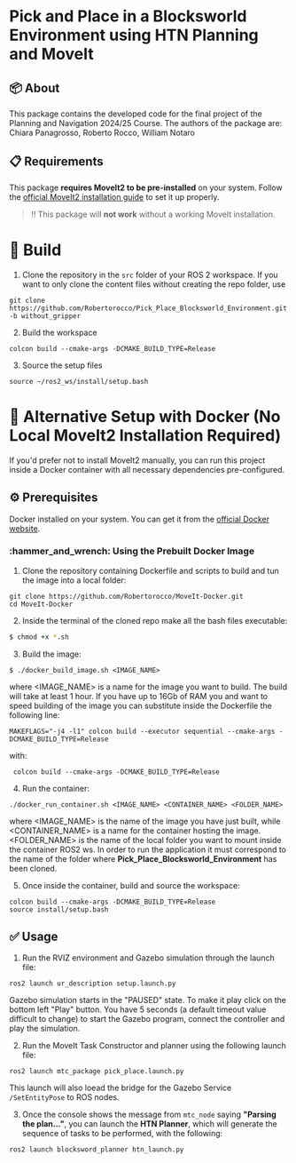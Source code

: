 
# Pick and Place in a Blocksworld Environment using HTN Planning and MoveIt

## :package: About

This package contains the developed code for the final project of the Planning and Navigation 2024/25 Course. The authors of the package are:
Chiara Panagrosso, Roberto Rocco, William Notaro

## :clipboard: Requirements
This package **requires MoveIt2 to be pre-installed** on your system. 
Follow the [official MoveIt2 installation guide](https://moveit.picknik.ai/humble/doc/tutorials/getting_started/getting_started.html) to set it up properly.
> :bangbang: This package will **not work** without a working MoveIt installation.

# :hammer: Build
1. Clone the repository in the `src` folder of your ROS 2 workspace.  If you want to only clone the content files without creating the repo folder, use
```
git clone https://github.com/Robertorocco/Pick_Place_Blocksworld_Environment.git -b without_gripper
```
2. Build the workspace
```
colcon build --cmake-args -DCMAKE_BUILD_TYPE=Release
```
3. Source the setup files
```
source ~/ros2_ws/install/setup.bash
```

# :whale: Alternative Setup with Docker (No Local MoveIt2 Installation Required)
If you'd prefer not to install MoveIt2 manually, you can run this project inside a Docker container with all necessary dependencies pre-configured.

## :gear: Prerequisites
Docker installed on your system. You can get it from the [official Docker website](https://docs.docker.com/get-docker/).

### \:hammer\_and\_wrench: Using the Prebuilt Docker Image

1. Clone the repository containing Dockerfile and scripts to build and tun the image into a local folder:

```
git clone https://github.com/Robertorocco/MoveIt-Docker.git
cd MoveIt-Docker
```
2. Inside the terminal of the cloned repo make all the bash files executable:
```sh
$ chmod +x *.sh
```

3. Build the image: 

```
$ ./docker_build_image.sh <IMAGE_NAME>
```
where <IMAGE_NAME> is a name for the image you want to build. The build will take at least 1 hour.
If you have up to 16Gb of RAM you and want to speed building of the image you can substitute inside the Dockerfile the following line:
```
MAKEFLAGS="-j4 -l1" colcon build --executor sequential --cmake-args -DCMAKE_BUILD_TYPE=Release
```
with:  
```
 colcon build --cmake-args -DCMAKE_BUILD_TYPE=Release
```

4. Run the container:

```
./docker_run_container.sh <IMAGE_NAME> <CONTAINER_NAME> <FOLDER_NAME>
```
where <IMAGE_NAME> is the name of the image you have just built, while <CONTAINER_NAME> is a name for the container hosting the image. <FOLDER_NAME> is the name of the local folder you want to mount inside the container ROS2 ws. In order to run the application it must correspond to the name of the folder where **Pick_Place_Blocksworld_Environment** has been cloned.


5. Once inside the container, build and source the workspace:

```
colcon build --cmake-args -DCMAKE_BUILD_TYPE=Release
source install/setup.bash
```

## :white_check_mark: Usage
1. Run the RVIZ environment and Gazebo simulation through the launch file:
```
ros2 launch ur_description setup.launch.py 
```
Gazebo simulation starts in the "PAUSED" state. To make it play click on the bottom left "Play" button. You have 5 seconds (a default timeout value difficult to change) to start the Gazebo program, connect the controller and play the simulation.

2. Run the MoveIt Task Constructor and planner using the following launch file:
```
ros2 launch mtc_package pick_place.launch.py
```
This launch will also loead the bridge for the Gazebo Service  `/SetEntityPose` to ROS nodes.

3. Once the console shows the message from `mtc_node` saying **"Parsing the plan..."**, you can launch the **HTN Planner**, which will generate the sequence of tasks to be performed, with the following:

```
ros2 launch blocksword_planner htn_launch.py 
``` 


